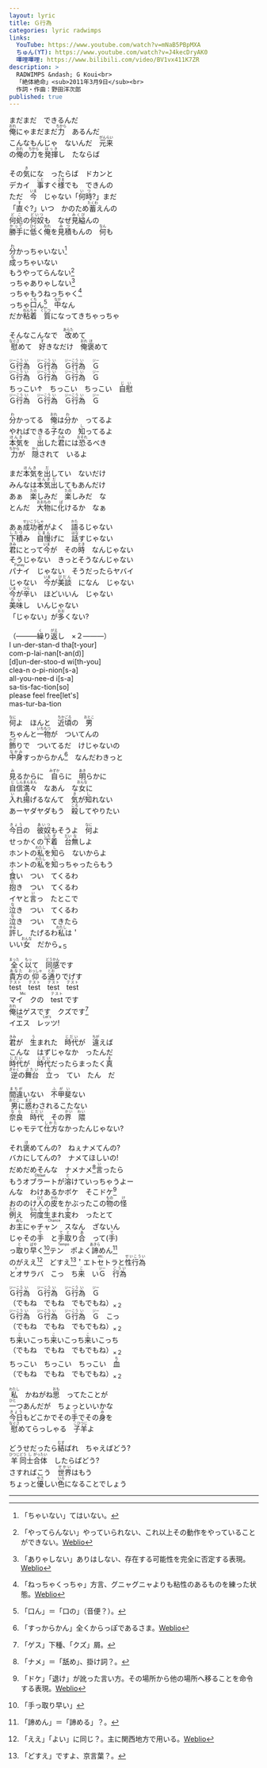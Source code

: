 ```yaml
---
layout: lyric
title: Ｇ行為
categories: lyric radwimps
links:
  YouTube: https://www.youtube.com/watch?v=mNaB5PBpMXA
  ちゅん(YT): https://www.youtube.com/watch?v=J4kecDryAK0
  嗶哩嗶哩: https://www.bilibili.com/video/BV1vx411K7ZR
description: >
  RADWIMPS &ndash; G Koui<br>
  「絶体絶命」<sub>2011年3月9日</sub><br>
  作詞・作曲：野田洋次郎
published: true
---
```


まだまだ　できるんだ<br><ruby><rb>俺</rb><rt>おれ</rt></ruby>にゃまだまだ<ruby><rb>力</rb><rt>ちから</rt></ruby>　あるんだ<br>こんなもんじゃ　ないんだ　<ruby><rb>元来</rb><rt>がんらい</rt></ruby><br>の<ruby><rb>俺</rb><rt>おれ</rt></ruby>の<ruby><rb>力</rb><rt>ちから</rt></ruby>を<ruby><rb>発揮</rb><rt>はっき</rt>し</ruby>　たならば<br>

その<ruby><rb>気</rb><rt>き</rt></ruby>にな　ったらば　ドカンと<br>デカイ　<ruby><rb>事</rb><rt>こと</rt></ruby>すぐ<ruby><rb>様</rb><rt>さま</rt></ruby>でも　できんの<br>ただ　<ruby><rb>今</rb><rt>いま</rt></ruby>　じゃない「<ruby><rb>何時</rb><rt>いつ</rt></ruby>?」まだ<br>「<ruby><rb>直</rb><rt>す</rt></ruby>ぐ?」いつ　かのため<ruby><rb>蓄</rb><rt>たくわ</rt></ruby>えんの<br><ruby><rb>何処</rb><rt>どこ</rt></ruby>の<ruby><rb>何奴</rb><rt>どいつ</rt></ruby>も　なぜ<ruby><rb>見縊</rb><rt>みくび</rt></ruby>んの<br><ruby><rb>勝手</rb><rt>かって</rt></ruby>に<ruby><rb>低</rb><rt>ひく</rt></ruby>く<ruby><rb>俺</rb><rt>おれ</rt></ruby>を<ruby><rb>見積</rb><rt>みつ</rt></ruby>もんの　<ruby><rb>何</rb><rt>なん</rt></ruby>も<br>

<ruby><rb>分</rb><rt>わ</rt></ruby>かっちゃいない[^cha]<br><ruby><rb>成</rb><rt>な</rt></ruby>っちゃいない<br>もうやってらんない[^teran]<br>っちゃありゃしない[^arya]<br>っちゃもうねっちゃく[^necchakuccha]<br>っちゃ<ruby><rb>口</rb><rt>くち</rt></ruby>ん[^no2n]　<ruby><rb>中</rb><rt>なか</rt></ruby>なん<br>だか<ruby><rb>粘着　質</rb><rt>ねんちゃ　くしつ</rt></ruby>になってきちゃっちゃ<br>

そんなこんなで　<ruby><rb>改</rb><rt>あらた</rt></ruby>めて<br><ruby><rb>慰</rb><rt>なぐさ</rt></ruby>めて　<ruby><rb>好</rb><rt>す</rt></ruby>きなだけ　<ruby><rb>俺</rb><rt>おれ</rt></ruby><ruby><rb>褒</rb><rt>ほ</rt></ruby>めて<br>

<ruby><rb>Ｇ</rb><rt>ジー</rt><rb>行</rb><rt>こう</rt><rb>為</rb><rt>い</rt></ruby>　<ruby><rb>Ｇ</rb><rt>ジー</rt><rb>行</rb><rt>こう</rt><rb>為</rb><rt>い</rt></ruby>　<ruby><rb>Ｇ</rb><rt>ジー</rt><rb>行</rb><rt>こう</rt><rb>為</rb><rt>い</rt></ruby>　<ruby><rb>Ｇ</rb><rt>ジー</rt></ruby><br><ruby><rb>Ｇ</rb><rt>ジー</rt><rb>行</rb><rt>こう</rt><rb>為</rb><rt>い</rt></ruby>　<ruby><rb>Ｇ</rb><rt>ジー</rt><rb>行</rb><rt>こう</rt><rb>為</rb><rt>い</rt></ruby>　<ruby><rb>Ｇ</rb><rt>ジー</rt><rb>行</rb><rt>こう</rt><rb>為</rb><rt>い</rt></ruby>　<ruby><rb>Ｇ</rb><rt>ジー</rt></ruby><br>ちっこい↑　ちっこい　ちっこい　<ruby><rb>自慰</rb><rt>じい</rt></ruby><br><ruby><rb>Ｇ</rb><rt>ジー</rt><rb>行</rb><rt>こう</rt><rb>為</rb><rt>い</rt></ruby>　<ruby><rb>Ｇ</rb><rt>ジー</rt><rb>行</rb><rt>こう</rt><rb>為</rb><rt>い</rt></ruby>　<ruby><rb>Ｇ</rb><rt>ジー</rt><rb>行</rb><rt>こう</rt><rb>為</rb><rt>い</rt></ruby>　<ruby><rb>Ｇ</rb><rt>ジー</rt></ruby><br>

<ruby><rb>分</rb><rt>わ</rt></ruby>かってる　<ruby><rb>俺</rb><rt>おれ</rt></ruby>は<ruby><rb>分</rb><rt>わ</rt></ruby>か　ってるよ<br>やればできる<ruby><rb>子</rb><rt>こ</rt></ruby>なの　<ruby><rb>知</rb><rt>し</rt></ruby>ってるよ<br><ruby><rb>本気</rb><rt>ほんき</rt></ruby>を　<ruby><rb>出</rb><rt>だ</rt></ruby>した<ruby><rb>君</rb><rt>きみ</rt></ruby>には<ruby><rb>恐</rb><rt>おそれ</rt></ruby>るべき<br><ruby><rb>力</rb><rt>ちから</rt></ruby>が　<ruby><rb>隠</rb><rt>かく</rt></ruby>されて　いるよ<br>

まだ<ruby><rb>本気</rb><rt>ほんき</rt></ruby>を<ruby><rb>出</rb><rt>だ</rt></ruby>してい　ないだけ<br>みんなは<ruby><rb>本気</rb><rt>ほんき</rt></ruby><ruby><rb>出</rb><rt>だ</rt></ruby>してもあんだけ<br>あぁ　<ruby><rb>楽</rb><rt>たの</rt></ruby>しみだ　<ruby><rb>楽</rb><rt>たの</rt></ruby>しみだ　な<br>とんだ　<ruby><rb>大物</rb><rt>おおもの</rt></ruby>に<ruby><rb>化</rb><rt>ば</rt></ruby>けるか　なぁ<br>

あぁ<ruby><rb>成功</rb><rt>せいこう</rt></ruby><ruby><rb>者</rb><rt>しゃ</rt></ruby>がよく　<ruby><rb>語</rb><rt>かた</rt></ruby>るじゃない<br><ruby><rb>下積</rb><rt>したづ</rt></ruby>み　<ruby><rb>自慢</rb><rt>じまん</rt></ruby>げに　<ruby><rb>話</rb><rt>はな</rt></ruby>すじゃない<br><ruby><rb>君</rb><rt>きみ</rt></ruby>にとって<ruby><rb>今</rb><rt>いま</rt></ruby>が　その<ruby><rb>時</rb><rt>とき</rt></ruby>　なんじゃない<br>そうじゃない　きっとそうなんじゃない<br><ruby><rb>パナイ</rb><rt>Panay</rt></ruby>　じゃない　そうだったらヤバイ<br>じゃない　<ruby><rb>今</rb><rt>いま</rt></ruby>が<ruby><rb>美談</rb><rt>びだん</rt></ruby>　になん　じゃない<br><ruby><rb>今</rb><rt>いま</rt></ruby>が<ruby><rb>辛</rb><rt>つら</rt></ruby>い　ほどいいん　じゃない<br><ruby><rb>美味</rb><rt>おい</rt></ruby>し　いんじゃない<br>「じゃない」が<ruby><rb>多</rb><rt>おお</rt></ruby>くない?<br>

（―――<ruby><rb>繰</rb><rt>く</rt></ruby>り<ruby><rb>返</rb><rt>がえ</rt></ruby>し　×２―――）<br>I un-der-stan-d tha[t-your]<br>com-p-lai-nan[t-an(d)]<br>[d]un-der-stoo-d wi[th-you]<br>clea-n o-pi-nion[s-a]<br>all-you-nee-d i[s-a]<br>sa-tis-fac-tion[so]<br>please feel free[let's]<br>mas-tur-ba-tion<br>

<ruby><rb>何</rb><rt>なに</rt></ruby>よ　ほんと　<ruby><rb>近頃</rb><rt>ちかごろ</rt></ruby>の　<ruby><rb>男</rb><rt>おとこ</rt></ruby><br>ちゃんと<ruby><rb>一物</rb><rt>いちもつ</rt></ruby>が　ついてんの<br><ruby><rb>飾</rb><rt>かざ</rt></ruby>りで　ついてるだ　けじゃないの<br><ruby><rb>中身</rb><rt>なかみ</rt></ruby>すっからかん[^sukkarakan]　なんだわきっと<br>

<ruby><rb>見</rb><rt>み</rt></ruby>るからに　<ruby><rb>自</rb><rt>みずか</rt></ruby>らに　<ruby><rb>明</rb><rt>あき</rt></ruby>らかに<br><ruby><rb>自信満々</rb><rt>&ensp;じ&ensp;しんまんまん</rt></ruby>　なあん　な<ruby><rb>女</rb><rt>おんな</rt></ruby>に<br><ruby><rb>入</rb><rt>い</rt></ruby>れ<ruby><rb>揚</rb><rt>あ</rt></ruby>げるなんて　<ruby><rb>気</rb><rt>き</rt></ruby>が<ruby><rb>知</rb><rt>し</rt></ruby>れない<br>あーヤダヤダもう　<ruby><rb>殺</rb><rt>ころ</rt></ruby>してやりたい<br>

<ruby><rb>今日</rb><rt>きょう</rt></ruby>の　<ruby><rb>彼奴</rb><rt>あいつ</rt></ruby>もそうよ　<ruby><rb>何</rb><rt>なに</rt></ruby>よ<br>せっかくの<ruby><rb>下</rb><rt>した</rt><rb>着</rb><rt>ぎ</rt></ruby>　<ruby><rb>台</rb><rt>だい</rt><rb>無</rb><rt>な</rt></ruby>しよ<br>ホントの<ruby><rb>私</rb><rt>わたし</rt></ruby>を<ruby><rb>知</rb><rt>し</rt></ruby>ら　ないからよ<br>ホントの<ruby><rb>私</rb><rt>わたし</rt></ruby>を<ruby><rb>知</rb><rt>し</rt></ruby>っちゃったらもう<br><ruby><rb>食</rb><rt>く</rt></ruby>い　つい　てくるわ<br><ruby><rb>抱</rb><rt>だ</rt></ruby>き　つい　てくるわ<br>イヤと<ruby><rb>言</rb><rt>い</rt></ruby>っ　たとこで<br><ruby><rb>泣</rb><rt>な</rt></ruby>き　つい　てくるわ<br><ruby><rb>泣</rb><rt>な</rt></ruby>き　つい　てきたら<br><ruby><rb>許</rb><rt>ゆる</rt></ruby>し　たげるわ<ruby><rb>私</rb><rt>わたし</rt></ruby>は＇<br>いい<ruby><rb>女</rb><rt>おんな</rt></ruby>　だから<sub>×５</sub><br>

<ruby><rb>全</rb><rt>まった</rt></ruby>く<ruby><rb>以</rb><rt>もっ</rt></ruby>て　<ruby><rb>同感</rb><rt>どうかん</rt></ruby>です<br><ruby><rb>貴方</rb><rt>あなた</rt></ruby>の<ruby><rb>仰</rb><rt>おっしゃ</rt></ruby>る<ruby><rb>通</rb><rt>とお</rt></ruby>りでげす<br><ruby><rb>test</rb><rt>テスト</rt></ruby>　<ruby><rb>test</rb><rt>テスト</rt></ruby>　<ruby><rb>test</rb><rt>テスト</rt></ruby>　<ruby><rb>test</rb><rt>テスト</rt></ruby><br><ruby><rb>マイ　ク</rb><rt>Mic</rt></ruby>の　<ruby><rb>test</rb><rt>テスト</rt></ruby> です<br><ruby><rb>俺</rb><rt>おれ</rt></ruby>はゲスです　クズです[^gskz]<br><ruby><rb>イエス</rb><rt>Yes</rt></ruby>　<ruby><rb>レッツ</rb><rt>Let's</rt></ruby>!<br>

<ruby><rb>君</rb><rt>きみ</rt></ruby>が　<ruby><rb>生</rb><rt>う</rt></ruby>まれた　<ruby><rb>時代</rb><rt>じだい</rt></ruby>が　<ruby><rb>違</rb><rt>ちが</rt></ruby>えば<br>こんな　はずじゃなか　ったんだ<br><ruby><rb>時代</rb><rt>じだい</rt></ruby>が　<ruby><rb>時代</rb><rt>じだい</rt></ruby>だったらまったく<ruby><rb>真</rb><rt>ま</rt></ruby><br><ruby><rb>逆</rb><rt>ぎゃく</rt></ruby>の<ruby><rb>舞台</rb><rt>ぶたい</rt></ruby>　<ruby><rb>立</rb><rt>た</rt></ruby>っ　てい　たん　だ<br>

<ruby><rb>間違</rb><rt>まちが</rt></ruby>いない　<ruby><rb>不甲斐</rb><rt>ふがい</rt></ruby>ない<br><ruby><rb>男</rb><rt>おとこ</rt></ruby>に<ruby><rb>惑</rb><rt>まど</rt></ruby>わされるこたない<br><ruby><rb>奈良</rb><rt>なら</rt></ruby>　<ruby><rb>時代</rb><rt>じだい</rt></ruby>　その<ruby><rb>界　隈</rb><rt>かい　わい</rt></ruby><br>じゃモテて<ruby><rb>仕方</rb><rt>しかた</rt></ruby>なかったんじゃない?<br>

それ<ruby><rb>褒</rb><rt>ほ</rt></ruby>めてんの?　ねぇナメてんの?<br>バカにしてんの?　ナメてほしいの!<br>だめだめそんな　ナメナメ[^namename]<ruby><rb>言</rb><rt>い</rt></ruby>ったら<br>もう<ruby><rb>オブラート</rb><rt>Oblaat</rt></ruby>が<ruby><rb>溶</rb><rt>と</rt></ruby>けていっちゃうよー<br>んな　わけあるかボケ　そこドケ[^doke]<br>おののけ<ruby><rb>人</rb><rt>ひと</rt></ruby>の<ruby><rb>皮</rb><rt>かわ</rt></ruby>をかぶったこの<ruby><rb>物</rb><rt>もの</rt></ruby>の<ruby><rb>怪</rb><rt>け</rt></ruby><br><ruby><rb>例</rb><rt>たと</rt></ruby>え　<ruby><rb>何</rb><rt>なん</rt></ruby><ruby><rb>度</rb><rt>ど</rt></ruby><ruby><rb>生</rb><rt>う</rt></ruby>まれ<ruby><rb>変</rb><rt>か</rt></ruby>わ　ったとて<br>お<ruby><rb>主</rb><rt>ぬし</rt></ruby>にゃ<ruby><rb>チャン　ス</rb><rt>Chance</rt></ruby>なん　ざないん<br>じゃその<ruby><rb>手</rb><rt>て</rt></ruby>　と<ruby><rb>手</rb><rt>て</rt></ruby><ruby><rb>取</rb><rt>と</rt></ruby>り<ruby><rb>合</rb><rt>あ</rt></ruby>　って(<ruby><rb>手</rb><rt>て</rt></ruby>)<br>っ<ruby><rb>取</rb><rt>と</rt></ruby>り<ruby><rb>早</rb><rt>ばや</rt></ruby>く[^tettori]<ruby><rb>テン　ポ</rb><rt>Tempo</rt></ruby>よく<ruby><rb>諦</rb><rt>あきら</rt></ruby>めん[^akiramen]<br>のがええ[^ee]　どすえ[^dosue]＇<ruby><rb>エトセトラ</rb><rt>etc.</rt></ruby>と<ruby><rb>性行為</rb><rt>せいこうい</rt></ruby><br><ruby><rb>とオ</rb><rt>ト</rt></ruby>サラバ　こっ　ち<ruby><rb>来</rb><rt>こ</rt></ruby>　い<ruby><rb>Ｇ</rb><rt>ジー</rt></ruby>　<ruby><rb>行為</rb><rt>こうい</rt></ruby><br>

<ruby><rb>Ｇ</rb><rt>ジー</rt><rb>行</rb><rt>こう</rt><rb>為</rb><rt>い</rt></ruby>　<ruby><rb>Ｇ</rb><rt>ジー</rt><rb>行</rb><rt>こう</rt><rb>為</rb><rt>い</rt></ruby>　<ruby><rb>Ｇ</rb><rt>ジー</rt><rb>行</rb><rt>こう</rt><rb>為</rb><rt>い</rt></ruby>　<ruby><rb>Ｇ</rb><rt>ジー</rt></ruby><br>（でもね　でもね　でもでもね）<sub>×２</sub><br><ruby><rb>Ｇ</rb><rt>ジー</rt><rb>行</rb><rt>こう</rt><rb>為</rb><rt>い</rt></ruby>　<ruby><rb>Ｇ</rb><rt>ジー</rt><rb>行</rb><rt>こう</rt><rb>為</rb><rt>い</rt></ruby>　<ruby><rb>Ｇ</rb><rt>ジー</rt><rb>行</rb><rt>こう</rt><rb>為</rb><rt>い</rt></ruby>　<ruby><rb>Ｇ</rb><rt>ジー</rt></ruby>　こっ<br>（でもね　でもね　でもでもね）<sub>×２</sub><br>ち<ruby><rb>来</rb><rt>こ</rt></ruby>いこっち<ruby><rb>来</rb><rt>こ</rt></ruby>いこっち<ruby><rb>来</rb><rt>こ</rt></ruby>いこっち<br>（でもね　でもね　でもでもね）<sub>×２</sub><br>ちっこい　ちっこい　ちっこい　<ruby><rb>血</rb><rt>ち</rt></ruby><br>（でもね　でもね　でもでもね）<sub>×２</sub><br>

<ruby><rb>私</rb><rt>わたし</rt></ruby>　かねがね<ruby><rb>思</rb><rt>おも</rt></ruby>　ってたことが<br><ruby><rb>一</rb><rt>ひと</rt></ruby>つあんだが　ちょっといいかな<br><ruby><rb>今日</rb><rt>きょう</rt></ruby>もどこかでその<ruby><rb>手</rb><rt>て</rt></ruby>でその<ruby><rb>身</rb><rt>み</rt></ruby>を<br><ruby><rb>慰</rb><rt>なぐさ</rt></ruby>めてらっしゃる　<ruby><rb>子羊</rb><rt>こひつじ</rt></ruby>よ<br>

どうせだったら<ruby><rb>結</rb><rt>むす</rt></ruby>ばれ　ちゃえばどう?<br><ruby><rb>羊</rb><rt>ひつじ</rt></ruby><ruby><rb>同士</rb><rt>どう&ensp;し&ensp;</rt></ruby><ruby><rb>合体</rb><rt>がったい</rt></ruby>　したらばどう?<br>さすればこう　<ruby><rb>世界</rb><rt>せかい</rt></ruby>はもう<br>ちょっと<ruby><rb>優</rb><rt>やさ</rt></ruby>しい<ruby><rb>色</rb><rt>いろ</rt></ruby>になることでしょう<br>

---
[^cha]: 「ちゃいない」てはいない。
[^arya]: 「ありゃしない」ありはしない、存在する可能性を完全に否定する表現。 [Weblio](https://thesaurus.weblio.jp/content/ありはしない)
[^teran]: 「やってらんない」やっていられない、これ以上その動作をやっていることができない。[Weblio](https://www.weblio.jp/content/やってらんない)
[^necchakuccha]: 「ねっちゃくっちゃ」方言、グニャグニャよりも粘性のあるものを練った状態。[Weblio](https://www.weblio.jp/content/ねっちゃくっちゃ)
[^no2n]: 「口ん」＝「口の」（音便？）。
[^sukkarakan]: 「すっからかん」全くからっぽであるさま。[Weblio](https://www.weblio.jp/content/すっからかん)
[^gskz]: 「ゲス」下種、「クズ」屑。
[^namename]: 「ナメ」＝「舐め」、掛け詞？。
[^doke]: 「ドケ」「退け」が訛った言い方。その場所から他の場所へ移ることを命令する表現。[Weblio](https://www.weblio.jp/content/どけ)
[^tettori]: 「手っ取り早い」
[^akiramen]: 「諦めん」＝「諦める」？。
[^ee]: 「ええ」「よい」に同じ？。主に関西地方で用いる。[Weblio](https://www.weblio.jp/content/ええ)
[^dosue]: 「どすえ」ですよ、京言葉？。